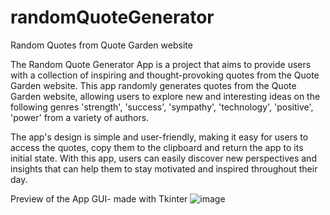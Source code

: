 # randomQuoteGenerator
Random Quotes from Quote Garden website

The Random Quote Generator App is a project that aims to provide users with a collection of inspiring and thought-provoking quotes from the Quote Garden website. This app randomly generates quotes from the Quote Garden website, allowing users to explore new and interesting ideas on the following genres 'strength', 'success', 'sympathy', 'technology', 'positive', 'power' from a variety of authors.  

The app's design is simple and user-friendly, making it easy for users to access the quotes, copy them to the clipboard and return the app to its initial state. With this app, users can easily discover new perspectives and insights that can help them to stay motivated and inspired throughout their day.

Preview of the App GUI- made with Tkinter
![image](https://user-images.githubusercontent.com/113802361/220520355-bd5e0e1e-f625-4559-be7c-b2228ac98fc7.png)

